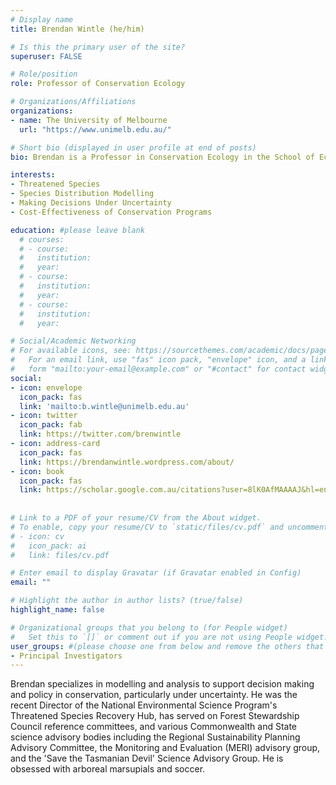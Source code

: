 ```yaml
---
# Display name
title: Brendan Wintle (he/him)

# Is this the primary user of the site?
superuser: FALSE

# Role/position
role: Professor of Conservation Ecology

# Organizations/Affiliations
organizations:
- name: The University of Melbourne
  url: "https://www.unimelb.edu.au/"

# Short bio (displayed in user profile at end of posts)
bio: Brendan is a Professor in Conservation Ecology in the School of Ecosystem and Forest Sciences & one of the PIs in the QAECO group. He is interested in uncertainty and conservation decision making. 

interests:
- Threatened Species
- Species Distribution Modelling
- Making Decisions Under Uncertainty
- Cost-Effectiveness of Conservation Programs

education: #please leave blank
  # courses:
  # - course:
  #   institution:
  #   year:
  # - course:
  #   institution:
  #   year:
  # - course:
  #   institution:
  #   year:

# Social/Academic Networking
# For available icons, see: https://sourcethemes.com/academic/docs/page-builder/#icons
#   For an email link, use "fas" icon pack, "envelope" icon, and a link in the
#   form "mailto:your-email@example.com" or "#contact" for contact widget.
social:
- icon: envelope
  icon_pack: fas
  link: 'mailto:b.wintle@unimelb.edu.au'
- icon: twitter
  icon_pack: fab
  link: https://twitter.com/brenwintle
- icon: address-card
  icon_pack: fas
  link: https://brendanwintle.wordpress.com/about/
- icon: book
  icon_pack: fas
  link: https://scholar.google.com.au/citations?user=8lK0AfMAAAAJ&hl=en
    
  
# Link to a PDF of your resume/CV from the About widget.
# To enable, copy your resume/CV to `static/files/cv.pdf` and uncomment the lines below.
# - icon: cv
#   icon_pack: ai
#   link: files/cv.pdf

# Enter email to display Gravatar (if Gravatar enabled in Config)
email: ""

# Highlight the author in author lists? (true/false)
highlight_name: false

# Organizational groups that you belong to (for People widget)
#   Set this to `[]` or comment out if you are not using People widget.
user_groups: #(please choose one from below and remove the others that aren't needed)
- Principal Investigators
---
```



Brendan specializes in modelling and analysis to support decision making and policy in conservation, particularly under uncertainty. He was the recent Director of the National Environmental Science Program's Threatened Species Recovery Hub, has served on Forest Stewardship Council reference committees, and various Commonwealth and State science advisory bodies including the Regional Sustainability Planning Advisory Committee, the Monitoring and Evaluation (MERI) advisory group, and the 'Save the Tasmanian Devil' Science Advisory Group. He is obsessed with arboreal marsupials and soccer. 